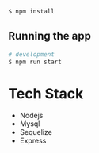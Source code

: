 ```bash
$ npm install
```

## Running the app

```bash
# development
$ npm run start
```

# Tech Stack
- Nodejs
- Mysql
- Sequelize
- Express
